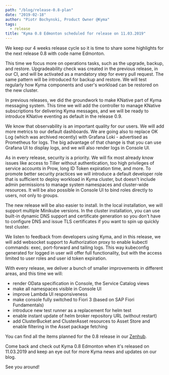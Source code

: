 ```yaml
---
path: "/blog/release-0.8-plan"
date: "2019-02-18"
author: "Piotr Bochynski, Product Owner @Kyma"
tags:
  - release
title: "Kyma 0.8 Edmonton scheduled for release on 11.03.2019"
---
```

We keep our 4 weeks release cycle so it is time to share some highlights for the next release 0.8 with code name Edmonton.

This time we focus more on operations tasks, such as the upgrade, backup, and restore. Upgradeability check was created in the previous release, in our CI, and will be activated as a mandatory step for every pull request. The same pattern will be introduced for backup and restore. We will test regularly how Kyma components and user's workload can be restored on the new cluster.

In previous releases, we did the groundwork to make KNative part of Kyma messaging system. This time we will add the controller to manage KNative subscriptions for delivering Kyma messages, and we will be ready to introduce KNative eventing as default in the release 0.9.

We know that observability is an important quality for our users. We will add more metrics to our default dashboards. We are going also to replace OK Log (which was archived recently) with  Grafana Loki - advertised as Prometheus for logs. The big advantage of that change is that you can use Grafana UI to display logs, and we will also render logs in Console UI.

As in every release, security is a priority. We will fix most already know issues like access to Tiller without authentication, too high privileges of service accounts in Prow,  long ID Token expiration time, and more. To promote better security practices we will introduce a default developer role that is sufficient to deploy workload in Kyma cluster, but doesn't include admin permissions to manage system namespaces and cluster-wide resources. It will be also possible in Console UI to bind roles directly to users, not only to groups. 

The new release will be also easier to install. In the local installation, we will support multiple Minikube versions. In the cluster installation, you can use built-in dynamic DNS support and certificate generation so you don't have to configure DNS and issue TLS certificates if you want to spin up quickly test cluster. 

We listen to feedback from developers using Kyma, and in this release, we will add websocket support to  Authorization proxy to enable kubectl commands: exec, port-forward and tailing logs. This way kubeconfig generated for logged in user will offer full functionality, but with the access limited to user roles and user id token expiration. 

With every release, we deliver a bunch of smaller improvements in different areas, and this time we will:
- render OData specification in Console, the Service Catalog views
- make all namespaces visible in Console UI
- improve Lambda UI responsiveness
- make console fully switched to Fiori 3 (based on SAP Fiori Fundamentals)
- introduce new test runner as a replacement for helm test
- enable instant update of helm broker repository URL (without restart)
- add ClusterBucket and ClusterAsset resources to Asset Store and enable filtering in the Asset package fetching

You can find all the items planned for the 0.8 release in our [Zenhub](https://app.zenhub.com/workspaces/kyma---all-repositories-5b6d5985084045741e744dea/reports?report=release&release=5c0791391a6a4c6bf4b314c6).

Come back and check out Kyma 0.8 Edmonton when it's released on 11.03.2019 and keep an eye out for more Kyma news and updates on our blog.

See you around!
